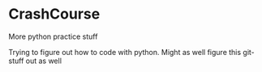 # CrashCourse
More python practice stuff

Trying to figure out how to code with python.
Might as well figure this git-stuff out as well
